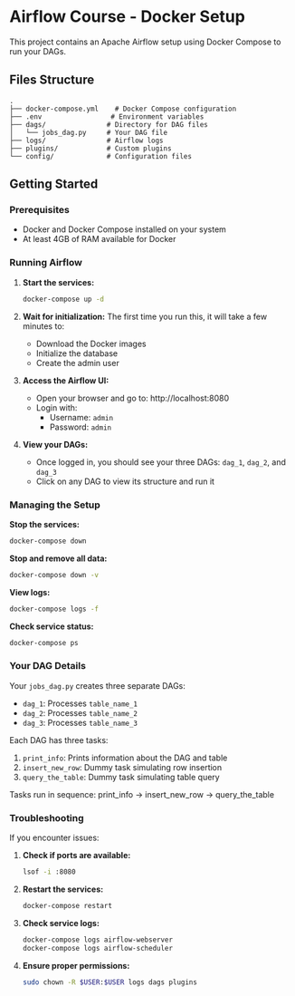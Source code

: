 # Airflow Course - Docker Setup

This project contains an Apache Airflow setup using Docker Compose to run your DAGs.

## Files Structure

```
.
├── docker-compose.yml    # Docker Compose configuration
├── .env                 # Environment variables
├── dags/               # Directory for DAG files
│   └── jobs_dag.py     # Your DAG file
├── logs/               # Airflow logs
├── plugins/            # Custom plugins
└── config/             # Configuration files
```

## Getting Started

### Prerequisites

- Docker and Docker Compose installed on your system
- At least 4GB of RAM available for Docker

### Running Airflow

1. **Start the services:**
   ```bash
   docker-compose up -d
   ```

2. **Wait for initialization:**
   The first time you run this, it will take a few minutes to:
   - Download the Docker images
   - Initialize the database
   - Create the admin user

3. **Access the Airflow UI:**
   - Open your browser and go to: http://localhost:8080
   - Login with:
     - Username: `admin`
     - Password: `admin`

4. **View your DAGs:**
   - Once logged in, you should see your three DAGs: `dag_1`, `dag_2`, and `dag_3`
   - Click on any DAG to view its structure and run it

### Managing the Setup

**Stop the services:**
```bash
docker-compose down
```

**Stop and remove all data:**
```bash
docker-compose down -v
```

**View logs:**
```bash
docker-compose logs -f
```

**Check service status:**
```bash
docker-compose ps
```

### Your DAG Details

Your `jobs_dag.py` creates three separate DAGs:
- `dag_1`: Processes `table_name_1`
- `dag_2`: Processes `table_name_2`
- `dag_3`: Processes `table_name_3`

Each DAG has three tasks:
1. `print_info`: Prints information about the DAG and table
2. `insert_new_row`: Dummy task simulating row insertion
3. `query_the_table`: Dummy task simulating table query

Tasks run in sequence: print_info → insert_new_row → query_the_table

### Troubleshooting

If you encounter issues:

1. **Check if ports are available:**
   ```bash
   lsof -i :8080
   ```

2. **Restart the services:**
   ```bash
   docker-compose restart
   ```

3. **Check service logs:**
   ```bash
   docker-compose logs airflow-webserver
   docker-compose logs airflow-scheduler
   ```

4. **Ensure proper permissions:**
   ```bash
   sudo chown -R $USER:$USER logs dags plugins
   ```
